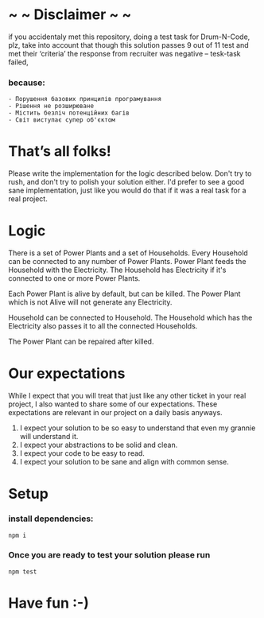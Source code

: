 # ~ ~ Disclaimer ~ ~

if you accidentaly met this repository, doing a test task for Drum-N-Code, plz, take into account that
though this solution passes 9 out of 11 test and met their ‘criteria’
the response from recruiter was negative – tesk-task failed,

### because:

```shell
- Порушення базових принципів програмування
- Рішення не розширюване
- Містить безліч потенційних багів
- Світ виступає супер об'єктом
```

# That’s all folks!

Please write the implementation for the logic described below. Don't try to rush,
and don't try to polish your solution either. I'd prefer to see a good sane implementation,
just like you would do that if it was a real task for a real project.

# Logic

There is a set of Power Plants and a set of Households. Every Household can be
connected to any number of Power Plants. Power Plant feeds the Household with the
Electricity. The Household has Electricity if it's connected to one or more
Power Plants.

Each Power Plant is alive by default, but can be killed. The Power Plant which
is not Alive will not generate any Electricity.

Household can be connected to Household. The Household which has the Electricity
also passes it to all the connected Households.

The Power Plant can be repaired after killed.

# Our expectations

While I expect that you will treat that just like any other ticket in your
real project, I also wanted to share some of our expectations. These expectations
are relevant in our project on a daily basis anyways.

1. I expect your solution to be so easy to understand that even my grannie will understand it.
2. I expect your abstractions to be solid and clean.
3. I expect your code to be easy to read.
4. I expect your solution to be sane and align with common sense.

# Setup

### install dependencies:

```shell
npm i
```

### Once you are ready to test your solution please run

```shell
npm test
```

# Have fun :-)
